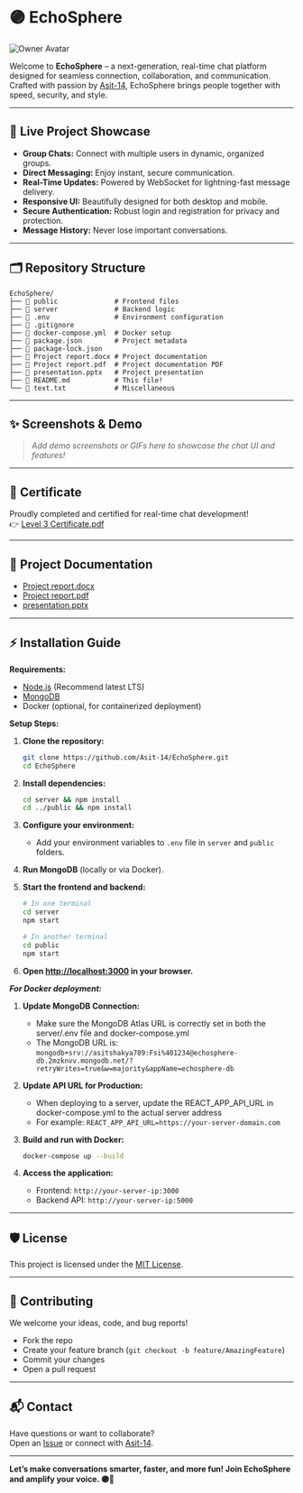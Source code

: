 # 🟣 EchoSphere

![Owner Avatar](https://avatars.githubusercontent.com/u/140405662?v=4)

Welcome to **EchoSphere** – a next-generation, real-time chat platform designed for seamless connection, collaboration, and communication.  
Crafted with passion by [Asit-14](https://github.com/Asit-14), EchoSphere brings people together with speed, security, and style.

---

## 🚀 Live Project Showcase

- **Group Chats:** Connect with multiple users in dynamic, organized groups.
- **Direct Messaging:** Enjoy instant, secure communication.
- **Real-Time Updates:** Powered by WebSocket for lightning-fast message delivery.
- **Responsive UI:** Beautifully designed for both desktop and mobile.
- **Secure Authentication:** Robust login and registration for privacy and protection.
- **Message History:** Never lose important conversations.

---

## 🗂️ Repository Structure

```
EchoSphere/
├── 📁 public              # Frontend files
├── 📁 server              # Backend logic
├── 📄 .env                # Environment configuration
├── 📄 .gitignore
├── 📄 docker-compose.yml  # Docker setup
├── 📄 package.json        # Project metadata
├── 📄 package-lock.json
├── 📄 Project report.docx # Project documentation
├── 📄 Project report.pdf  # Project documentation PDF
├── 📄 presentation.pptx   # Project presentation
├── 📄 README.md           # This file!
└── 📄 text.txt            # Miscellaneous
```

---

## ✨ Screenshots & Demo

> _Add demo screenshots or GIFs here to showcase the chat UI and features!_

---

## 🏅 Certificate

Proudly completed and certified for real-time chat development!  
👉 [Level 3 Certificate.pdf](./Level%203%20Certificate.pdf)

---

## 📝 Project Documentation

- [Project report.docx](./Project%20report.docx)
- [Project report.pdf](./Project%20report.pdf)
- [presentation.pptx](./presentation.pptx)

---

## ⚡ Installation Guide

**Requirements:**
- [Node.js](https://nodejs.org/) (Recommend latest LTS)
- [MongoDB](https://www.mongodb.com/)
- Docker (optional, for containerized deployment)

**Setup Steps:**

1. **Clone the repository:**
   ```bash
   git clone https://github.com/Asit-14/EchoSphere.git
   cd EchoSphere
   ```

2. **Install dependencies:**
   ```bash
   cd server && npm install
   cd ../public && npm install
   ```

3. **Configure your environment:**
   - Add your environment variables to `.env` file in `server` and `public` folders.

4. **Run MongoDB** (locally or via Docker).

5. **Start the frontend and backend:**
   ```bash
   # In one terminal
   cd server
   npm start

   # In another terminal
   cd public
   npm start
   ```

6. **Open [http://localhost:3000](http://localhost:3000) in your browser.**

**_For Docker deployment:_**
   
1. **Update MongoDB Connection:**
   - Make sure the MongoDB Atlas URL is correctly set in both the server/.env file and docker-compose.yml
   - The MongoDB URL is: `mongodb+srv://asitshakya789:Fsi%401234@echosphere-db.2mzknvv.mongodb.net/?retryWrites=true&w=majority&appName=echosphere-db`

2. **Update API URL for Production:**
   - When deploying to a server, update the REACT_APP_API_URL in docker-compose.yml to the actual server address
   - For example: `REACT_APP_API_URL=https://your-server-domain.com`

3. **Build and run with Docker:**
   ```bash
   docker-compose up --build
   ```

4. **Access the application:**
   - Frontend: `http://your-server-ip:3000`
   - Backend API: `http://your-server-ip:5000`

---

## 🛡️ License

This project is licensed under the [MIT License](LICENSE).

---

## 🤝 Contributing

We welcome your ideas, code, and bug reports!
- Fork the repo
- Create your feature branch (`git checkout -b feature/AmazingFeature`)
- Commit your changes
- Open a pull request

---

## 📬 Contact

Have questions or want to collaborate?  
Open an [Issue](https://github.com/Asit-14/EchoSphere/issues) or connect with [Asit-14](https://github.com/Asit-14).

---

**Let’s make conversations smarter, faster, and more fun! Join EchoSphere and amplify your voice. 🟣💬**
